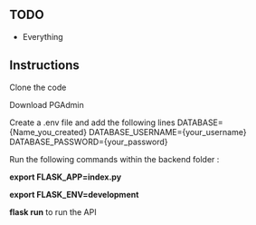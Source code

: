##  TODO
  - Everything

## Instructions
Clone the code

Download PGAdmin

Create a .env file and add the following lines
DATABASE={Name_you_created}
DATABASE_USERNAME={your_username}
DATABASE_PASSWORD={your_password}

Run the following commands within the backend folder :

**export FLASK_APP=index.py**

**export FLASK_ENV=development**

**flask run** to run the API
